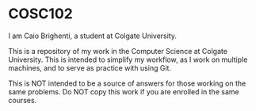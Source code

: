 # COSC102
I am Caio Brighenti, a student at Colgate University.

This is a repository of my work in the Computer Science at Colgate University. This is intended to simplify my workflow, as I work on multiple machines, and to serve as practice with using Git. 

This is NOT intended to be a source of answers for those working on the same problems. Do NOT copy this work if you are enrolled in the same courses.